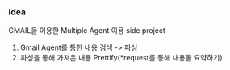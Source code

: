 ### idea
GMAIL을 이용한 Multiple Agent 이용 side project
1. Gmail Agent를 통한 내용 검색 -> 파싱
2. 파싱을 통해 가져온 내용 Prettify(*request를 통해 내용물 요약하기)